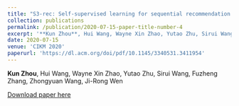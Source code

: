 ```yaml
---
title: "S3-rec: Self-supervised learning for sequential recommendation with mutual information maximization"
collection: publications
permalink: /publication/2020-07-15-paper-title-number-4
excerpt: '**Kun Zhou**, Hui Wang, Wayne Xin Zhao, Yutao Zhu, Sirui Wang, Fuzheng Zhang, Zhongyuan Wang, Ji-Rong Wen. This paper is selected as the **most influential CIKM papers** by [Paperdigest](https://www.paperdigest.org/2021/03/most-influential-cikm-papers-2021-03/), and has been implemented in [Meituan](https://www.meituan.com/) online recommendation system.'
date: 2020-07-15
venue: 'CIKM 2020'
paperurl: 'https://dl.acm.org/doi/pdf/10.1145/3340531.3411954'
---
```

**Kun Zhou**, Hui Wang, Wayne Xin Zhao, Yutao Zhu, Sirui Wang, Fuzheng Zhang, Zhongyuan Wang, Ji-Rong Wen

[Download paper here](https://dl.acm.org/doi/pdf/10.1145/3340531.3411954)
